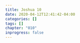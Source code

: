 ```yaml
---
title: Joshua 10
date: 2020-04-12T12:41:42-04:00
categories: []
tags: []
chapter: "010"
inprogress: false
---
```



